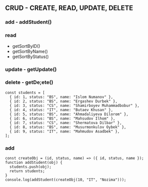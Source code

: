 ## CRUD - CREATE, READ, UPDATE, DELETE

### add - addStudent()

### read

- getSortByID()
- getSortByName()
- getSortByStatus()

### update - getUpdate()

### delete - getDe;ete()

```
const students = [
  { id: 1, status: "BS", name: "Islom Numanov" },
  { id: 2, status: "BS", name: "Ergashev Durbek" },
  { id: 3, status: "CS", name: "Shamirboyev Muhammadbobur" },
  { id: 4, status: "IT", name: "Butaev Khusan" },
  { id: 5, status: "BS", name: "Ahmadaliyeva Dilorom" },
  { id: 6, status: "BS", name: "Mahsudov Ilhom" },
  { id: 7, status: "CS", name: "Shermatova Dilbar" },
  { id: 8, status: "BS", name: "Musurmonkulov Oybek" },
  { id: 9, status: "IT", name: "Mahmudov Asadbek" },
];
```

### add

```
const createObj = (id, status, name) => ({ id, status, name });
function addStudent(obj) {
  students.push(obj);
  return students;
}
console.log(addStudent(createObj(10, "IT", "Nozima")));
```
